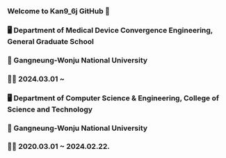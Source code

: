 ### Welcome to Kan9_6j GitHub 👋                                                  &nbsp;

### 🖥 Department of Medical Device Convergence Engineering, General Graduate School
### 🏫 Gangneung-Wonju National University
### 👨‍🎓 2024.03.01 ~        &nbsp;


### 🖥 Department of Computer Science & Engineering, College of Science and Technology
### 🏫 Gangneung-Wonju National University
### 👨‍🎓 2020.03.01 ~ 2024.02.22.       &nbsp;
<!--
**doteka/doteka** is a ✨ _special_ ✨ repository because its `README.md` (this file) appears on your GitHub profile.

Here are some ideas to get you started:

- 🔭 I’m currently working on ...
- 🌱 I’m currently learning ...
- 👯 I’m looking to collaborate on ...
- 🤔 I’m looking for help with ...
- 💬 Ask me about ...
- 📫 How to reach me: ...
- 😄 Pronouns: ...
- ⚡ Fun fact: ...
-->
